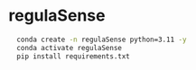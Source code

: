 # regulaSense


 ```bash
   conda create -n regulaSense python=3.11 -y
   conda activate regulaSense
   pip install requirements.txt
   ```